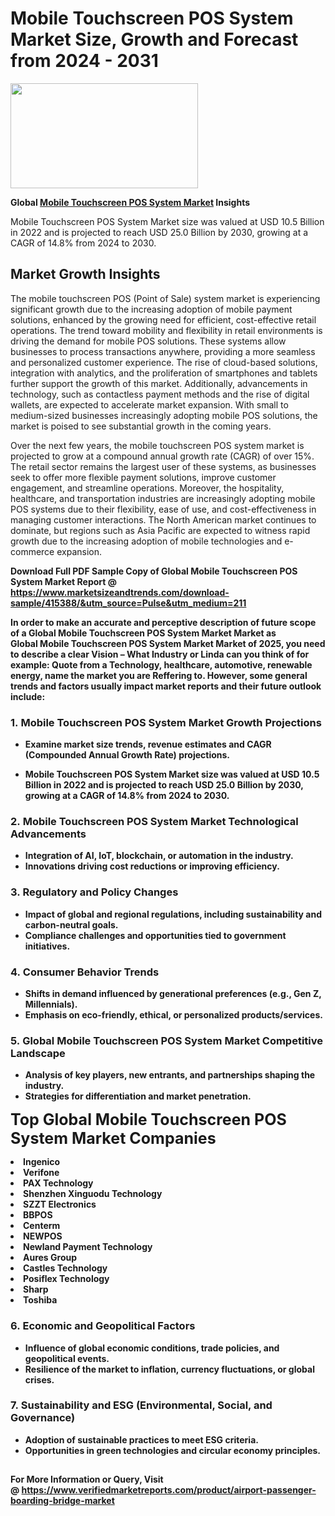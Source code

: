 <H1>Mobile Touchscreen POS System Market Size, Growth and Forecast from 2024 - 2031</H1><img class="aligncenter size-medium wp-image-584254" src="https://thirdeyenews.in/wp-content/uploads/2024/09/Global-Market-Research-300x168.jpeg" alt="" width="300" height="168" /><p><strong>Global&nbsp;<a href="https://www.marketsizeandtrends.com/download-sample/415388/&amp;utm_source=Pulse&amp;utm_medium=211">Mobile Touchscreen POS System Market</a> Insights</strong></p><p>Mobile Touchscreen POS System Market size was valued at USD 10.5 Billion in 2022 and is projected to reach USD 25.0 Billion by 2030, growing at a CAGR of 14.8% from 2024 to 2030.</p><p><h2>Market Growth Insights</h2> <p>The mobile touchscreen POS (Point of Sale) system market is experiencing significant growth due to the increasing adoption of mobile payment solutions, enhanced by the growing need for efficient, cost-effective retail operations. The trend toward mobility and flexibility in retail environments is driving the demand for mobile POS solutions. These systems allow businesses to process transactions anywhere, providing a more seamless and personalized customer experience. The rise of cloud-based solutions, integration with analytics, and the proliferation of smartphones and tablets further support the growth of this market. Additionally, advancements in technology, such as contactless payment methods and the rise of digital wallets, are expected to accelerate market expansion. With small to medium-sized businesses increasingly adopting mobile POS solutions, the market is poised to see substantial growth in the coming years.</p> <p><strong></strong></p> <p>Over the next few years, the mobile touchscreen POS system market is projected to grow at a compound annual growth rate (CAGR) of over 15%. The retail sector remains the largest user of these systems, as businesses seek to offer more flexible payment solutions, improve customer engagement, and streamline operations. Moreover, the hospitality, healthcare, and transportation industries are increasingly adopting mobile POS systems due to their flexibility, ease of use, and cost-effectiveness in managing customer interactions. The North American market continues to dominate, but regions such as Asia Pacific are expected to witness rapid growth due to the increasing adoption of mobile technologies and e-commerce expansion.</p> <p><strong></p><p><span class=""><strong>Download Full PDF Sample Copy of Global Mobile Touchscreen POS System Market Report</strong> @ <a href="https://www.marketsizeandtrends.com/download-sample/415388/&amp;utm_source=Pulse&amp;utm_medium=211" target="_blank">https://www.marketsizeandtrends.com/download-sample/415388/&amp;utm_source=Pulse&amp;utm_medium=211</a></span></p><p>In order to make an accurate and perceptive description of future scope of a Global&nbsp;Mobile Touchscreen POS System Market Market as Global&nbsp;Mobile Touchscreen POS System Market Market of 2025, you need to describe a clear Vision &ndash; What Industry or Linda can you think of for example: Quote from a Technology, healthcare, automotive, renewable energy, name the market you are Reffering to. However, some general trends and factors usually impact market reports and their future outlook include:</p><h3>1.&nbsp;<strong>Mobile Touchscreen POS System Market Growth Projections</strong></h3><ul><li>Examine market size trends, revenue estimates and CAGR (Compounded Annual Growth Rate) projections.</li><li><p>Mobile Touchscreen POS System Market size was valued at USD 10.5 Billion in 2022 and is projected to reach USD 25.0 Billion by 2030, growing at a CAGR of 14.8% from 2024 to 2030.</p></li></ul><h3>2.&nbsp;<strong>Mobile Touchscreen POS System Market Technological Advancements</strong></h3><ul><li>Integration of AI, IoT, blockchain, or automation in the industry.</li><li>Innovations driving cost reductions or improving efficiency.</li></ul><h3>3.&nbsp;<strong>Regulatory and Policy Changes</strong></h3><ul><li>Impact of global and regional regulations, including sustainability and carbon-neutral goals.</li><li>Compliance challenges and opportunities tied to government initiatives.</li></ul><h3>4.&nbsp;<strong>Consumer Behavior Trends</strong></h3><ul><li>Shifts in demand influenced by generational preferences (e.g., Gen Z, Millennials).</li><li>Emphasis on eco-friendly, ethical, or personalized products/services.</li></ul><h3>5.&nbsp;<strong>Global Mobile Touchscreen POS System Market Competitive Landscape</strong></h3><ul><li>Analysis of key players, new entrants, and partnerships shaping the industry.</li><li>Strategies for differentiation and market penetration.</li></ul><p data-pm-slice="1 1 []"><span style="color: inherit; font-family: inherit; font-size: 25px;">Top Global Mobile Touchscreen POS System Market Companies</span></p><div class="" data-test-id=""><p><li>Ingenico</li><li> Verifone</li><li> PAX Technology</li><li> Shenzhen Xinguodu Technology</li><li> SZZT Electronics</li><li> BBPOS</li><li> Centerm</li><li> NEWPOS</li><li> Newland Payment Technology</li><li> Aures Group</li><li> Castles Technology</li><li> Posiflex Technology</li><li> Sharp</li><li> Toshiba</li></p></div><h3>6.&nbsp;<strong>Economic and Geopolitical Factors</strong></h3><ul><li>Influence of global economic conditions, trade policies, and geopolitical events.</li><li>Resilience of the market to inflation, currency fluctuations, or global crises.</li></ul><h3>7.&nbsp;<strong>Sustainability and ESG (Environmental, Social, and Governance)</strong></h3><ul><li>Adoption of sustainable practices to meet ESG criteria.</li><li>Opportunities in green technologies and circular economy principles.</li></ul><h2><strong style="font-size: 14px;">For More Information or Query, Visit @&nbsp;</strong><a style="background-color: #ffffff; font-size: 14px;" href="https://www.marketsizeandtrends.com/report/mobile-touchscreen-pos-system-market/" target="_blank">https://www.verifiedmarketreports.com/product/airport-passenger-boarding-bridge-market</a></h2>
